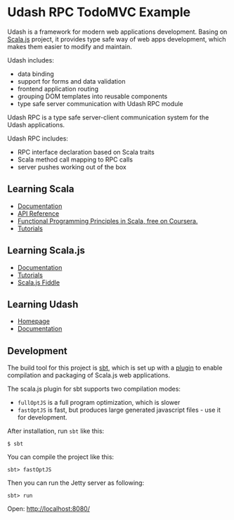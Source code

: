 # Udash RPC TodoMVC Example

Udash is a framework for modern web applications development. Basing on [Scala.js](http://www.scala-js.org/doc/) project, 
it provides type safe way of web apps development, which makes them easier to modify and maintain. 

Udash includes:

* data binding
* support for forms and data validation
* frontend application routing
* grouping DOM templates into reusable components
* type safe server communication with Udash RPC module

Udash RPC is a type safe server-client communication system for the Udash applications. 

Udash RPC includes:

* RPC interface declaration based on Scala traits
* Scala method call mapping to RPC calls
* server pushes working out of the box

## Learning Scala

* [Documentation](http://scala-lang.org/documentation/)
* [API Reference](http://www.scala-lang.org/api/2.11.7/)
* [Functional Programming Principles in Scala, free on Coursera.](https://www.coursera.org/course/progfun)
* [Tutorials](http://docs.scala-lang.org/tutorials/)


## Learning Scala.js

* [Documentation](http://www.scala-js.org/doc/)
* [Tutorials](http://www.scala-js.org/tutorial/)
* [Scala.js Fiddle](http://www.scala-js-fiddle.com/)


## Learning Udash

* [Homepage](http://udash.io/)
* [Documentation](http://guide.udash.io/)


## Development

The build tool for this project is [sbt](http://www.scala-sbt.org), which is 
set up with a [plugin](http://www.scala-js.org/doc/sbt-plugin.html) 
to enable compilation and packaging of Scala.js web applications. 

The scala.js plugin for sbt supports two compilation modes:
 
* `fullOptJS` is a full program optimization, which is slower
* `fastOptJS` is fast, but produces large generated javascript files - use it for development.

After installation, run `sbt` like this:

```
$ sbt
```

You can compile the project like this:

```
sbt> fastOptJS 
```

Then you can run the Jetty server as following:

```
sbt> run
```

Open: [http://localhost:8080/](http://localhost:8080/)
